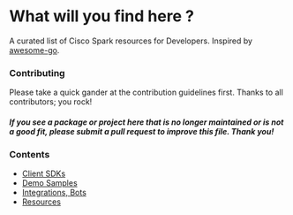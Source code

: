 # What will you find here ?

A curated list of Cisco Spark resources for Developers. Inspired by [awesome-go](https://github.com/avelino/awesome-go).


### Contributing

Please take a quick gander at the contribution guidelines first. Thanks to all contributors; you rock!

#### *If you see a package or project here that is no longer maintained or is not a good fit, please submit a pull request to improve this file. Thank you!* 


### Contents

- [Client SDKs](#sdks)
- [Demo Samples](#demo-samples)
- [Integrations, Bots](#integrations-bots)
- [Resources](#resources)








